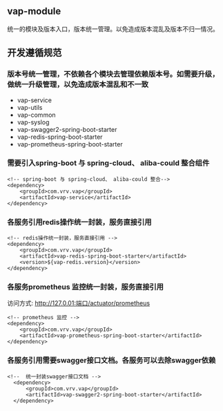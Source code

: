 ## vap-module

统一的模块及版本入口，版本统一管理。以免造成版本混乱及版本不归一情况。

## 开发遵循规范
### 版本号统一管理，不依赖各个模块去管理依赖版本号。如需要升级，做统一升级管理，以免造成版本混乱和不一致
- vap-service
- vap-utils
- vap-common
- vap-syslog
- vap-swagger2-spring-boot-starter
- vap-redis-spring-boot-starter
- vap-prometheus-spring-boot-starter


### 需要引入spring-boot 与 spring-cloud、 aliba-could 整合组件
~~~
<!-- spring-boot 与 spring-cloud、 aliba-could 整合-->
<dependency>
    <groupId>com.vrv.vap</groupId>
    <artifactId>vap-service</artifactId>
</dependency>
~~~ 


### 各服务引用redis操作统一封装，服务直接引用
~~~~
<!-- redis操作统一封装，服务直接引用 -->
<dependency>
    <groupId>com.vrv.vap</groupId>
    <artifactId>vap-redis-spring-boot-starter</artifactId>
    <version>${vap-redis.version}</version>
</dependency>
~~~~

### 各服务prometheus 监控统一封装，服务直接引用
访问方式:  http://127.0.01:端口/actuator/prometheus
~~~~
<!-- prometheus 监控 -->
<dependency>
    <groupId>com.vrv.vap</groupId>
    <artifactId>vap-prometheus-spring-boot-starter</artifactId>
</dependency>
~~~~        
### 各服务引用需要swagger接口文档。各服务可以去除swagger依赖
~~~
<!--  统一封装swagger接口文档 -->
  <dependency>
      <groupId>com.vrv.vap</groupId>
      <artifactId>vap-swagger2-spring-boot-starter</artifactId>
  </dependency>
~~~~



